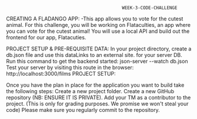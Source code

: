                                                 WEEK-3-CODE-CHALLENGE

CREATING A FLADANGO APP: -This app allows you to vote for the cutest animal. For this challenge, you will be working on Flataculties, an app where you can vote for the cutest animal! You will use a local API and build out the frontend for our app, Flatacuties.

PROJECT SETUP & PRE-REQUISITE DATA: In your project directory, create a db.json file and use this dataLinks to an external site. for your server DB. Run this command to get the backend started: json-server --watch db.json Test your server by visiting this route in the browser: http://localhost:3000/films PROJECT SETUP:

Once you have the plan in place for the application you want to build take the following steps: Create a new project folder. Create a new GitHub repository (NB: ENSURE IT IS PRIVATE). Add your TM as a contributor to the project. (This is only for grading purposes. We promise we won't steal your code) Please make sure you regularly commit to the repository.
